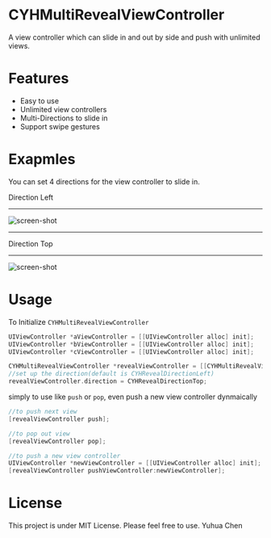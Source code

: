 CYHMultiRevealViewController
============================

A view controller which can slide in and out by side and push with unlimited views.

Features
============================

- Easy to use
- Unlimited view controllers
- Multi-Directions to slide in
- Support swipe gestures

Exapmles
============================  
You can set 4 directions for the view controller to slide in.

Direction Left

---
![screen-shot](https://rawgithub.com/yuhua-chen/CYHMultiRevealViewController/master/README/screen-shot-left.gif)

----------------------------

Direction Top

---
![screen-shot](https://rawgithub.com/yuhua-chen/CYHMultiRevealViewController/master/README/screen-shot-top.gif)

Usage
============================
To Initialize `CYHMultiRevealViewController`
```objective-c
UIViewController *aViewController = [[UIViewController alloc] init];
UIViewController *bViewController = [[UIViewController alloc] init];
UIViewController *cViewController = [[UIViewController alloc] init];

CYHMultiRevealViewController *revealViewController = [[CYHMultiRevealViewController alloc] initWithView:self.view andViewControllers:@[aViewController,bViewController,cViewController]];
//set up the direction(default is CYHRevealDirectionLeft)
revealViewController.direction = CYHRevealDirectionTop;
```
simply to use like `push` or `pop`, even push a new view controller dynmaically
```objective-c
//to push next view
[revealViewController push];

//to pop out view
[revealViewController pop];

//to push a new view controller
UIViewController *newViewController = [[UIViewController alloc] init];
[revealViewController pushViewController:newViewController];

```

License
============================
This project is under MIT License. Please feel free to use.
Yuhua Chen
